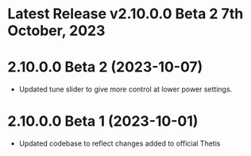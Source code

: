 # Latest Release v2.10.0.0 Beta 2 7th October, 2023

# 2.10.0.0 Beta 2 (2023-10-07)
- Updated tune slider to give more control at lower power settings.

# 2.10.0.0 Beta 1 (2023-10-01)
- Updated codebase to reflect changes added to official Thetis



